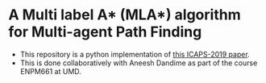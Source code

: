 # A Multi label A\* (MLA\*) algorithm for Multi-agent Path Finding
- This repository is a python implementation of [this ICAPS-2019 paper](https://www.andrew.cmu.edu/user/vanhoeve/papers/MAPD_ICAPS_2019.pdf).
- This is done collaboratively with Aneesh Dandime as part of the course ENPM661 at UMD.
